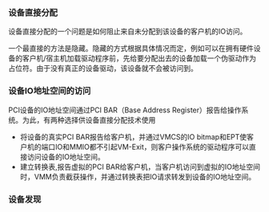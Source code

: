 ### 设备直接分配

设备直接分配的一个问题是如何阻止来自未分配到该设备的客户机的IO访问。

一个最直接的方法是隐藏。隐藏的方式根据具体情况而定，例如可以在拥有硬件设备的客户机/宿主机加载驱动程序前，先给要分配出去的设备加载一个伪驱动作为占位符。由于没有真正的设备驱动，该设备就不会被访问到。

### 设备IO地址空间的访问

PCI设备的IO地址空间通过PCI BAR（Base Address Register）报告给操作系统。为此，有两种选择供设备直接分配技术使用

- 将设备的真实PCI BAR报告给客户机，并通过VMCS的IO bitmap和EPT使客户机的端口IO和MMIO都不引起VM-Exit，则客户操作系统的驱动程序可以直接访问设备的IO地址空间。
- 建立转换表,报告虚拟的PCI BAR给客户机，当客户机访问到虚拟的IO地址空间时，VMM负责截获操作，并通过转换表把IO请求转发到设备的IO地址空间。

### 设备发现